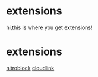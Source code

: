 # extensions
hi,this is where you get extensions!
# extensions


[nitroblock](https://reter695.github.io/extensions/nitroblock.js)
[cloudlink](mikedev101.github.io/cloudlink/)
